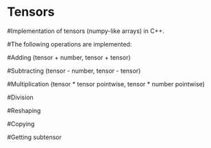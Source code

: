 # Tensors
#Implementation of tensors (numpy-like arrays) in C++.

#The following operations are implemented:

#Adding (tensor + number, tensor + tensor)

#Subtracting (tensor - number, tensor - tensor)

#Multiplication (tensor * tensor pointwise, tensor * number pointwise)

#Division

#Reshaping

#Copying

#Getting subtensor
